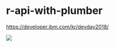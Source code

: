 # r-api-with-plumber

<https://developer.ibm.com/kr/devday2018/>

![](https://user-images.githubusercontent.com/6179259/48457488-4501e500-e806-11e8-8f42-d585beb485c9.png)
